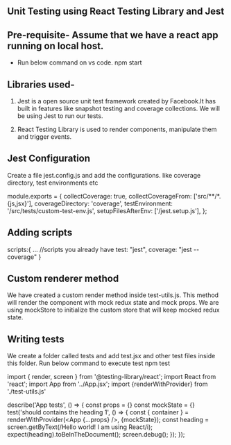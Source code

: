 ## Unit Testing using React Testing Library and Jest

## Pre-requisite- Assume that we have a react app running on local host. 
- Run below command on vs code.
  npm start

## Libraries used- 
1. Jest is a open source unit test framework created by Facebook.It has built in features like snapshot testing and coverage collections. We will be using Jest to run our tests.

2. React Testing Library is used to render components, manipulate them and trigger events.


## Jest Configuration
Create a file jest.config.js and add the configurations. like coverage directory, test environments etc

module.exports = {
  collectCoverage: true,
  collectCoverageFrom: ['src/**/*.{js,jsx}'],
  coverageDirectory: 'coverage',
  testEnvironment: '<rootDir>/src/tests/custom-test-env.js',
  setupFilesAfterEnv: ['<rootDir>/jest.setup.js'],
};

## Adding scripts

scripts:{
... //scripts you already have
test: "jest",
coverage: "jest --coverage"
}

## Custom renderer method
We have created a custom render method inside test-utils.js. This method will render the component with mock redux state and mock props. We are using mockStore to initialize the custom store that will keep mocked redux state.

## Writing tests
We create a folder called tests and add test.jsx and other test files inside this folder. 
Run below command to execute test
npm test

import { render, screen } from '@testing-library/react';
import React from 'react';
import App from '../App.jsx';
import {renderWithProvider} from './test-utils.js'

describe('App tests', () => {
	const props = {}
	const mockState = {}
	test('should contains the heading 1', () => {
		const { container } = renderWithProvider(<App {...props} />, {mockState});
		const heading = screen.getByText(/Hello world! I am using React/i);
		expect(heading).toBeInTheDocument();
		screen.debug();
	});
});